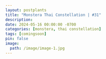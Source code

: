 ```yaml
---
layout: postplants
title: "Monstera Thai Constellation | #31"
description: 
date: 2024-05-16 00:00:00 -0700
categories: [monstera, thai constellation]
tags: [comingsoon]
pin: false
image:
  path: /image/image-1.jpg
---
```

